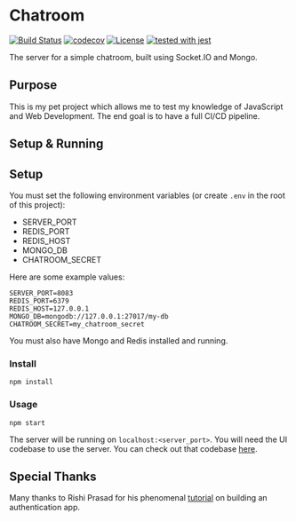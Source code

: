 # Chatroom

[![Build Status](https://travis-ci.com/justinzelinsky/chatroom-server.svg?branch=master)](https://travis-ci.com/justinzelinsky/chatroom-server)
[![codecov](https://codecov.io/gh/justinzelinsky/chatroom-server/branch/master/graph/badge.svg)](https://codecov.io/gh/justinzelinsky/chatroom-server)
[![License](https://img.shields.io/badge/license-MIT-blue.svg?style=flat-square)](LICENSE)
[![tested with jest](https://img.shields.io/badge/tested_with-jest-99424f.svg)](https://github.com/facebook/jest)

The server for a simple chatroom, built using Socket.IO and Mongo.

## Purpose

This is my pet project which allows me to test my knowledge of JavaScript and Web Development. The end goal is to have a full CI/CD pipeline.

## Setup & Running

## Setup

You must set the following environment variables (or create `.env` in the root of this project):

- SERVER_PORT
- REDIS_PORT
- REDIS_HOST
- MONGO_DB
- CHATROOM_SECRET

Here are some example values:

```
SERVER_PORT=8083
REDIS_PORT=6379
REDIS_HOST=127.0.0.1
MONGO_DB=mongodb://127.0.0.1:27017/my-db
CHATROOM_SECRET=my_chatroom_secret
```

You must also have Mongo and Redis installed and running.

### Install

`npm install`

### Usage

`npm start`

The server will be running on `localhost:<server_port>`. You will need the UI codebase to use the server. You can check out that codebase [here](https://github.com/justinzelinsky/chatroom-ui).

## Special Thanks

Many thanks to Rishi Prasad for his phenomenal [tutorial](https://blog.bitsrc.io/build-a-login-auth-app-with-mern-stack-part-1-c405048e3669) on building an authentication app.

